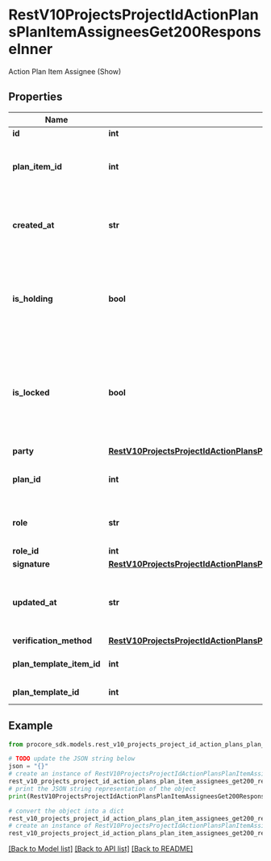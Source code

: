 # RestV10ProjectsProjectIdActionPlansPlanItemAssigneesGet200ResponseInner

Action Plan Item Assignee (Show)

## Properties

Name | Type | Description | Notes
------------ | ------------- | ------------- | -------------
**id** | **int** | ID | [optional] 
**plan_item_id** | **int** | Plan Item ID of the Action Plan Item Assignee | [optional] 
**created_at** | **str** | Time the Action Plan Item Assignee was created | [optional] 
**is_holding** | **bool** | Boolean flag indicating whether the assignee is necessary to sign for a hold point | [optional] 
**is_locked** | **bool** | Boolean flag indicating whether the assignee was added prior to an Action Plan&#39;s approval | [optional] 
**party** | [**RestV10ProjectsProjectIdActionPlansPlanTemplatesGet200ResponseInnerManager**](RestV10ProjectsProjectIdActionPlansPlanTemplatesGet200ResponseInnerManager.md) |  | [optional] 
**plan_id** | **int** | Plan ID of the Action Plan Item Assignee | [optional] 
**role** | **str** | Role of the Action Plan Item Assignee | [optional] 
**role_id** | **int** | Role ID | [optional] 
**signature** | [**RestV10ProjectsProjectIdActionPlansPlanItemsGet200ResponseInnerPlanItemAssigneesInnerSignature**](RestV10ProjectsProjectIdActionPlansPlanItemsGet200ResponseInnerPlanItemAssigneesInnerSignature.md) |  | [optional] 
**updated_at** | **str** | Time the Action Plan Item Assignee was updated | [optional] 
**verification_method** | [**RestV10ProjectsProjectIdActionPlansPlanItemsGet200ResponseInnerPlanItemAssigneesInnerVerificationMethod**](RestV10ProjectsProjectIdActionPlansPlanItemsGet200ResponseInnerPlanItemAssigneesInnerVerificationMethod.md) |  | [optional] 
**plan_template_item_id** | **int** | Plan Template Item ID | [optional] 
**plan_template_id** | **int** | Plan Template ID | [optional] 

## Example

```python
from procore_sdk.models.rest_v10_projects_project_id_action_plans_plan_item_assignees_get200_response_inner import RestV10ProjectsProjectIdActionPlansPlanItemAssigneesGet200ResponseInner

# TODO update the JSON string below
json = "{}"
# create an instance of RestV10ProjectsProjectIdActionPlansPlanItemAssigneesGet200ResponseInner from a JSON string
rest_v10_projects_project_id_action_plans_plan_item_assignees_get200_response_inner_instance = RestV10ProjectsProjectIdActionPlansPlanItemAssigneesGet200ResponseInner.from_json(json)
# print the JSON string representation of the object
print(RestV10ProjectsProjectIdActionPlansPlanItemAssigneesGet200ResponseInner.to_json())

# convert the object into a dict
rest_v10_projects_project_id_action_plans_plan_item_assignees_get200_response_inner_dict = rest_v10_projects_project_id_action_plans_plan_item_assignees_get200_response_inner_instance.to_dict()
# create an instance of RestV10ProjectsProjectIdActionPlansPlanItemAssigneesGet200ResponseInner from a dict
rest_v10_projects_project_id_action_plans_plan_item_assignees_get200_response_inner_from_dict = RestV10ProjectsProjectIdActionPlansPlanItemAssigneesGet200ResponseInner.from_dict(rest_v10_projects_project_id_action_plans_plan_item_assignees_get200_response_inner_dict)
```
[[Back to Model list]](../README.md#documentation-for-models) [[Back to API list]](../README.md#documentation-for-api-endpoints) [[Back to README]](../README.md)


